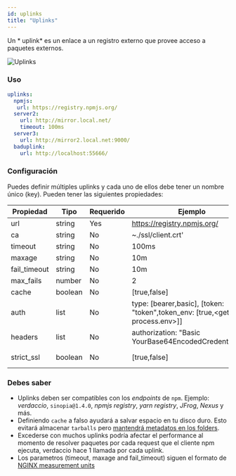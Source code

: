 ```yaml
---
id: uplinks
title: "Uplinks"
---
```

Un * uplink* es un enlace a un registro externo que provee acceso a paquetes externos.

![Uplinks](/img/uplinks.png)

### Uso

```yaml
uplinks:
  npmjs:
   url: https://registry.npmjs.org/
  server2:
    url: http://mirror.local.net/
    timeout: 100ms
  server3:
    url: http://mirror2.local.net:9000/
  baduplink:
    url: http://localhost:55666/
```

### Configuración

Puedes definir múltiples uplinks y cada uno de ellos debe tener un nombre único (key). Pueden tener las siguientes propiedades:

| Propiedad    | Tipo    | Requerido | Ejemplo                                                                             | Soporte | Descripción                                                                                                          | Por Defecto |
| ------------ | ------- | --------- | ----------------------------------------------------------------------------------- | ------- | -------------------------------------------------------------------------------------------------------------------- | ----------- |
| url          | string  | Yes       | https://registry.npmjs.org/                                                         | all     | El dominio del registro                                                                                              | npmjs       |
| ca           | string  | No        | ~./ssl/client.crt'                                                                  | all     | Ubicación del certificado SSL                                                                                        | Desactivado |
| timeout      | string  | No        | 100ms                                                                               | all     | timeout por petición                                                                                                 | 30s         |
| maxage       | string  | No        | 10m                                                                                 | all     | limite máximo de fallos de cada petición                                                                             | 2m          |
| fail_timeout | string  | No        | 10m                                                                                 | all     | define el tiempo máximo cuando una petición falla                                                                    | 5m          |
| max_fails    | number  | No        | 2                                                                                   | all     | límite máximo de fallos                                                                                              | 2           |
| cache        | boolean | No        | [true,false]                                                                        | >= 2.1  | evita persistir tarballs                                                                                             | true        |
| auth         | list    | No        | type: [bearer,basic], [token: "token",token_env: [true,\<get name process.env\>]] | >= 2.5  | asigna el encamezado 'Authorization' ver: http://blog.npmjs.org/post/118393368555/deploying-with-npm-private-modules | desactivado |
| headers      | list    | No        | authorization: "Basic YourBase64EncodedCredentials=="                               | all     | listado de encabezados por uplink                                                                                    | desactivado |
| strict_ssl   | boolean | No        | [true,false]                                                                        | >= 3.0  | Es verdadero, requiere que el certificado SSL sea válido.                                                            | true        |

### Debes saber

* Uplinks deben ser compatibles con los *endpoints* de `npm`. Ejemplo: *verdaccio*, `sinopia@1.4.0`, *npmjs registry*, *yarn registry*, *JFrog*, *Nexus* y más.
* Definiendo `cache` a falso ayudará a salvar espacio en tu disco duro. Esto evitará almacenar `tarballs` pero [mantendrá metadatos en los folders](https://github.com/verdaccio/verdaccio/issues/391).
* Excederse con muchos uplinks podría afectar el performance al momento de resolver paquetes por cada request que el cliente npm ejecuta, verdaccio hace 1 llamada por cada uplink.
* Los parametros (timeout, maxage and fail_timeout) siguen el formato de [NGINX measurement units](http://nginx.org/en/docs/syntax.html)